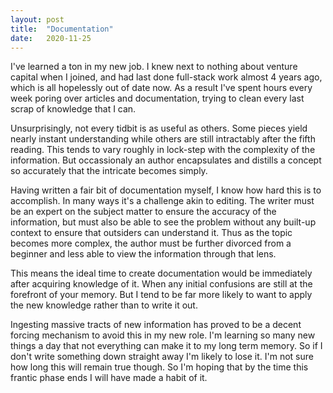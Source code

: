 ```yaml
---
layout: post
title:  "Documentation"
date:   2020-11-25
---
```


I've learned a ton in my new job. I knew next to nothing about venture capital when I joined, and had last done full-stack work almost 4 years ago, which is all hopelessly out of date now. As a result I've spent hours every week poring over articles and documentation, trying to clean every last scrap of knowledge that I can. 

Unsurprisingly, not every tidbit is as useful as others. Some pieces yield nearly instant understanding while others are still intractably after the fifth reading. This tends to vary roughly in lock-step with the complexity of the information. But occassionaly an author encapsulates and distills a concept so accurately that the intricate becomes simply.

Having written a fair bit of documentation myself, I know how hard this is to accomplish. In many ways it's a challenge akin to editing. The writer must be an expert on the subject matter to ensure the accuracy of the information, but must also be able to see the problem without any built-up context to ensure that outsiders can understand it. Thus as the topic becomes more complex, the author must be further divorced from a beginner and less able to view the information through that lens.

This means the ideal time to create documentation would be immediately after acquiring knowledge of it. When any initial confusions are still at the forefront of your memory. But I tend to be far more likely to want to apply the new knowledge rather than to write it out.

Ingesting massive tracts of new information has proved to be a decent forcing mechanism to avoid this in my new role. I'm learning so many new things a day that not everything can make it to my long term memory. So if I don't write something down straight away I'm likely to lose it. I'm not sure how long this will remain true though. So I'm hoping that by the time this frantic phase ends I will have made a habit of it.
